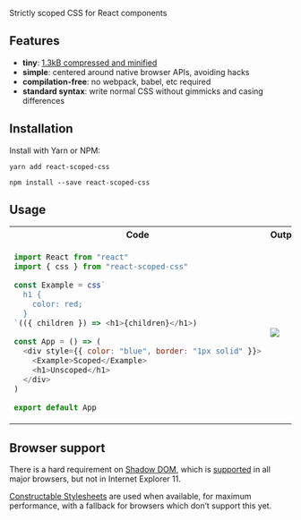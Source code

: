 Strictly scoped CSS for React components

## Features

- **tiny**: [1.3kB compressed and minified](https://bundlephobia.com/result?p=react-scoped-css@0.0.5)
- **simple**: centered around native browser APIs, avoiding hacks
- **compilation-free**: no webpack, babel, etc required
- **standard syntax**: write normal CSS without gimmicks and casing differences

## Installation

Install with Yarn or NPM:

```
yarn add react-scoped-css
```

```
npm install --save react-scoped-css
```

## Usage

<table>
<tr>
<th> Code </th> <th> Output </th>
</tr>
<tr>
<td>

```js
import React from "react"
import { css } from "react-scoped-css"

const Example = css`
  h1 {
    color: red;
  }
`(({ children }) => <h1>{children}</h1>)

const App = () => (
  <div style={{ color: "blue", border: "1px solid" }}>
    <Example>Scoped</Example>
    <h1>Unscoped</h1>
  </div>
)

export default App
```

</td>
<td>
<img src="https://user-images.githubusercontent.com/1694410/79814804-2550e380-834d-11ea-992e-277a75c72fe6.png" />
</td>
</tr>
</table>

## Browser support

There is a hard requirement on [Shadow DOM](https://developer.mozilla.org/en-US/docs/Web/Web_Components/Using_shadow_DOM), which is [supported](https://caniuse.com/#feat=shadowdomv1) in all major browsers, but not in Internet Explorer 11.

[Constructable Stylesheets](https://developers.google.com/web/updates/2019/02/constructable-stylesheets) are used when available, for maximum performance, with a fallback for browsers which don’t support this yet.
